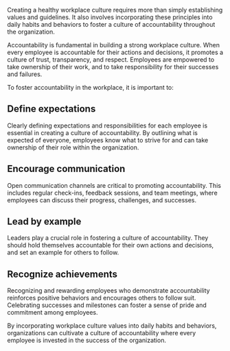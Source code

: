 
Creating a healthy workplace culture requires more than simply establishing values and guidelines. It also involves incorporating these principles into daily habits and behaviors to foster a culture of accountability throughout the organization.

Accountability is fundamental in building a strong workplace culture. When every employee is accountable for their actions and decisions, it promotes a culture of trust, transparency, and respect. Employees are empowered to take ownership of their work, and to take responsibility for their successes and failures.

To foster accountability in the workplace, it is important to:

## Define expectations

Clearly defining expectations and responsibilities for each employee is essential in creating a culture of accountability. By outlining what is expected of everyone, employees know what to strive for and can take ownership of their role within the organization.

## Encourage communication

Open communication channels are critical to promoting accountability. This includes regular check-ins, feedback sessions, and team meetings, where employees can discuss their progress, challenges, and successes.

## Lead by example

Leaders play a crucial role in fostering a culture of accountability. They should hold themselves accountable for their own actions and decisions, and set an example for others to follow.

## Recognize achievements

Recognizing and rewarding employees who demonstrate accountability reinforces positive behaviors and encourages others to follow suit. Celebrating successes and milestones can foster a sense of pride and commitment among employees.

By incorporating workplace culture values into daily habits and behaviors, organizations can cultivate a culture of accountability where every employee is invested in the success of the organization.
